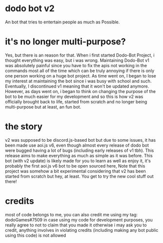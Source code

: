# dodo bot v2
An bot that tries to entertain people as much as Possible.

# it's no longer multi-purpose?
Yes, but there is an reason for that. When i first started Dodo-Bot Project, i thought everything was easy, but i was wrong. Maintaining Dodo-Bot v1 was absolutely painful since you have to fix the apis not working in the commands most all of the time which can be truly annoying if there is only one person working on a huge bot project. As time went on, I began to lose my interest at maintaining the bot since i was busy with school and such. Eventually, I discontinued v1 meaning that it won't be updated anymore. However, as days went on, i began to think on changing the purpose of the bot to be much easier for my development and so this is how v2 was officially brought back to life, started from scratch and no longer being multi-purpose but at least, an fun bot.

# the story
v2 was supposed to be discord.js-based bot but due to some issues, it has been made use aoi.js v6, even though almost every release of dodo bot were bugged having a lot of bugs (including early releases of v1 tbh). This release aims to make everything as much as simple as it was before. This bot (with v2 update) is likely made for you to learn as well as enjoy it, it's probably the first aoi.js v6 bot to be open sourced here, Note that this project was somehow a bit experimental considering that v2 has been started from scratch but hey, at least. You get to try the new cool stuff out there!

# credits
most of code belongs to me, you can also credit me using my tag: dodoGames#7509 in case using my code for development purposes, you really agree to not to claim that you made it otherwise i may ask you to credit, anything involves in violating credits (including making any bot public using this code) is not allowed
